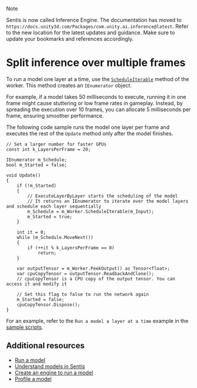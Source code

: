 > [!NOTE]
> Sentis is now called Inference Engine. The documentation has moved to `https://docs.unity3d.com/Packages/com.unity.ai.inference@latest`. Refer to the new location for the latest updates and guidance. Make sure to update your bookmarks and references accordingly.

# Split inference over multiple frames

To run a model one layer at a time, use the [`ScheduleIterable`](xref:Unity.Sentis.Worker.ScheduleIterable) method of the worker. This method creates an `IEnumerator` object.

For example, if a model takes 50 milliseconds to execute, running it in one frame might cause stuttering or low frame rates in gameplay. Instead, by spreading the execution over 10 frames, you can allocate 5 milliseconds per frame, ensuring smoother performance.

The following code sample runs the model one layer per frame and executes the rest of the `Update` method only after the model finishes.

```
// Set a larger number for faster GPUs
const int k_LayersPerFrame = 20;

IEnumerator m_Schedule;
bool m_Started = false;

void Update()
{
    if (!m_Started)
    {
        // ExecuteLayerByLayer starts the scheduling of the model
        // It returns an IEnumerator to iterate over the model layers and schedule each layer sequentially
        m_Schedule = m_Worker.ScheduleIterable(m_Input);
        m_Started = true;
    }

    int it = 0;
    while (m_Schedule.MoveNext())
    {
        if (++it % k_LayersPerFrame == 0)
            return;
    }

    var outputTensor = m_Worker.PeekOutput() as Tensor<float>;
    var cpuCopyTensor = outputTensor.ReadbackAndClone();
    // cpuCopyTensor is a CPU copy of the output tensor. You can access it and modify it

    // Set this flag to false to run the network again
    m_Started = false;
    cpuCopyTensor.Dispose();
}
```

For an example, refer to the `Run a model a layer at a time` example in the [sample scripts](package-samples.md).

## Additional resources

- [Run a model](run-a-model.md)
- [Understand models in Sentis](models-concept.md)
- [Create an engine to run a model](create-an-engine.md)
- [Profile a model](profile-a-model.md)

